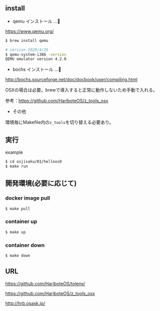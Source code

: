 

## install

- qemu インストール ...🍺

https://www.qemu.org/
```bash
$ brew install qemu

# version 2020/4/26
$ qemu-system-i386 -version
QEMU emulator version 4.2.0
```

- bochs インストール ...🍺

http://bochs.sourceforge.net/doc/docbook/user/compiling.html

OSXの場合は必要。brewで導入すると正常に動作しないため手動で入れる。

参考：https://github.com/HariboteOS/z_tools_osx

- その他

環境毎にMakefile内の`z_tools`を切り替える必要あり。

## 実行

example
```bash
$ cd osjisaku/01/helloos0
$ make run
```


## 開発環境(必要に応じて)

### docker image pull
```bash
$ make pull
```

### container up
```bash
$ make up
```

### container down
```bash
$ make down
```

## URL
https://github.com/HariboteOS/tolenv/

https://github.com/HariboteOS/z_tools_osx

http://hrb.osask.jp/
